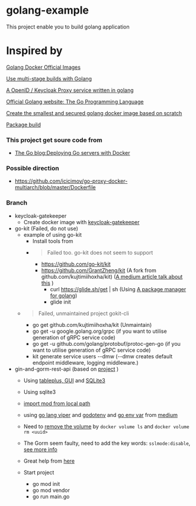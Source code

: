 # golang-example

This project enable you to build golang application

# Inspired by

[Golang Docker Official Images ](https://hub.docker.com/_/golang?tab=tags)

[Use multi-stage builds with Golang ](https://docs.docker.com/develop/develop-images/multistage-build/#use-multi-stage-builds)

[A OpenID / Keycloak Proxy service written in golang ](https://github.com/keycloak/keycloak-gatekeeper/blob/master/docs/building.md)

[Official Golang website: The Go Programming Language](https://go.googlesource.com/go)

[Create the smallest and secured golang docker image based on scratch](https://medium.com/@chemidy/create-the-smallest-and-secured-golang-docker-image-based-on-scratch-4752223b7324)

[Package build ](https://golang.org/pkg/go/build/)

### This project get soure code from

- [The Go blog:Deploying Go servers with Docker](https://blog.golang.org/docker)

### Possible direction

- https://github.com/icicimov/go-proxy-docker-multiarch/blob/master/Dockerfile

### Branch

- keycloak-gatekeeper
  - Create docker image with [keycloak-gatekeeper](https://github.com/keycloak/keycloak-gatekeeper/blob/master/docs/building.md)
- go-kit (Failed, do not use)
  - example of using go-kit
    - Install tools from
    - > Failed too. go-kit does not seem to support
      - https://github.com/go-kit/kit
      - https://github.com/GrantZheng/kit (A fork from github.com/kujtimiihoxha/kit) ([A medium article talk about this](https://medium.com/@kujtimii.h/creating-a-todo-app-using-gokit-cli-20f066a58e1) )
        - curl https://glide.sh/get | sh (Using [A package manager for golang](https://github.com/Masterminds/glide))
        - glide init
  - > Failed, unmaintained project gokit-cli
    - go get github.com/kujtimiihoxha/kit (Unmaintain)
    - go get -u google.golang.org/grpc (if you want to utilise generation of gRPC service code)
    - go get -u github.com/golang/protobuf/protoc-gen-go (if you want to utilise generation of gRPC service code)
    - kit generate service users --dmw (--dmw creates default endpoint middleware, logging middleware.)
- gin-and-gorm-rest-api (based on [project](https://blog.logrocket.com/how-to-build-a-rest-api-with-golang-using-gin-and-gorm/) )
  - Using [tableplus, GUI](https://tableplus.com/) and [SQLite3](https://flaviocopes.com/sqlite-how-to-install/)
  - Using sqlite3
  - [import mod from local path](https://stackoverflow.com/questions/35480623/how-to-import-local-packages-in-go)
  - using [go lang viper](https://github.com/spf13/viper) and [godotenv](https://github.com/joho/godotenv) and [go env var](https://towardsdatascience.com/use-environment-variable-in-your-next-golang-project-39e17c3aaa66) from [medium](https://medium.com/@bnprashanth256/reading-configuration-files-and-environment-variables-in-go-golang-c2607f912b63)
  - Need to [remove the volume](https://stackoverflow.com/questions/56657683/postgres-docker-image-is-not-creating-database-with-custom-name) by `docker volume ls` and `docker volume rm <uuid>`
  - The Gorm seem faulty, need to add the key words: `sslmode:disable`, [see more info](https://www.calhoun.io/connecting-to-a-postgresql-database-with-gos-database-sql-package/)
  - Great help from [here](https://www.reddit.com/r/docker/comments/8szjw0/how_to_connect_to_postgresql_using_dockercompose/)

  - Start project
    - go mod init
    - go mod vendor
    - go run main.go
